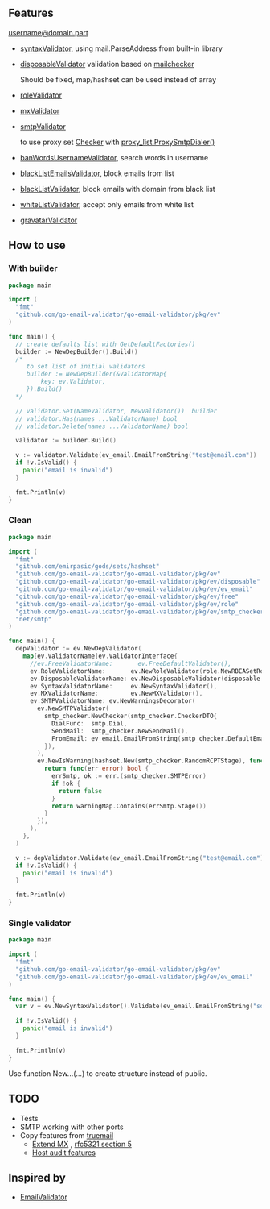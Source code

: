 ## Features

username@domain.part

* [syntaxValidator](pkg/ev/validator_syntax.go), using mail.ParseAddress from built-in library
* [disposableValidator](pkg/ev/validator_disposable.go) validation based
  on [mailchecker](https://github.com/FGRibreau/mailchecker)

  Should be fixed, map/hashset can be used instead of array
* [roleValidator](pkg/ev/validator_role.go)
* [mxValidator](pkg/ev/validator_mx.go)
* [smtpValidator](pkg/ev/validator_smtp.go)

    to use proxy set [Checker](pkg/ev/smtp_checker/smtp.go) with [proxy_list.ProxySmtpDialer()](pkg/proxy_list/proxy_dialer.go)
* [banWordsUsernameValidator](pkg/ev/validator_banwords_username.go), search words in username
* [blackListEmailsValidator](pkg/ev/validator_blacklist_email.go), block emails from list
* [blackListValidator](pkg/ev/validator_blacklist_domain.go), block emails with domain from black list
* [whiteListValidator](pkg/ev/validator_whitelist_domain.go), accept only emails from white list
* [gravatarValidator](pkg/ev/validator_gravatar.go)

## How to use

### With builder

```go
package main

import (
  "fmt"
  "github.com/go-email-validator/go-email-validator/pkg/ev"
)

func main() {
  // create defaults list with GetDefaultFactories()
  builder := NewDepBuilder().Build()
  /*
     to set list of initial validators
     builder := NewDepBuilder(&ValidatorMap{
         key: ev.Validator,
     }).Build()
  */

  // validator.Set(NameValidator, NewValidator())  builder
  // validator.Has(names ...ValidatorName) bool
  // validator.Delete(names ...ValidatorName) bool

  validator := builder.Build()

  v := validator.Validate(ev_email.EmailFromString("test@email.com"))
  if !v.IsValid() {
    panic("email is invalid")
  }

  fmt.Println(v)
}

```

### Clean

```go
package main

import (
  "fmt"
  "github.com/emirpasic/gods/sets/hashset"
  "github.com/go-email-validator/go-email-validator/pkg/ev"
  "github.com/go-email-validator/go-email-validator/pkg/ev/disposable"
  "github.com/go-email-validator/go-email-validator/pkg/ev/ev_email"
  "github.com/go-email-validator/go-email-validator/pkg/ev/free"
  "github.com/go-email-validator/go-email-validator/pkg/ev/role"
  "github.com/go-email-validator/go-email-validator/pkg/ev/smtp_checker"
  "net/smtp"
)

func main() {
  depValidator := ev.NewDepValidator(
    map[ev.ValidatorName]ev.ValidatorInterface{
      //ev.FreeValidatorName:       ev.FreeDefaultValidator(),
      ev.RoleValidatorName:       ev.NewRoleValidator(role.NewRBEASetRole()),
      ev.DisposableValidatorName: ev.NewDisposableValidator(disposable.NewFuncDisposable(disposable.MailChecker)),
      ev.SyntaxValidatorName:     ev.NewSyntaxValidator(),
      ev.MXValidatorName:         ev.NewMXValidator(),
      ev.SMTPValidatorName: ev.NewWarningsDecorator(
        ev.NewSMTPValidator(
          smtp_checker.NewChecker(smtp_checker.CheckerDTO{
            DialFunc:  smtp.Dial,
            SendMail:  smtp_checker.NewSendMail(),
            FromEmail: ev_email.EmailFromString(smtp_checker.DefaultEmail),
          }),
        ),
        ev.NewIsWarning(hashset.New(smtp_checker.RandomRCPTStage), func(warningMap ev.WarningSet) ev.IsWarning {
          return func(err error) bool {
            errSmtp, ok := err.(smtp_checker.SMTPError)
            if !ok {
              return false
            }
            return warningMap.Contains(errSmtp.Stage())
          }
        }),
      ),
    },
  )

  v := depValidator.Validate(ev_email.EmailFromString("test@email.com"))
  if !v.IsValid() {
    panic("email is invalid")
  }

  fmt.Println(v)
}
```

### Single validator

```go
package main

import (
  "fmt"
  "github.com/go-email-validator/go-email-validator/pkg/ev"
  "github.com/go-email-validator/go-email-validator/pkg/ev/ev_email"
)

func main() {
  var v = ev.NewSyntaxValidator().Validate(ev_email.EmailFromString("some@email.here")) // ev.ValidationResult

  if !v.IsValid() {
    panic("email is invalid")
  }

  fmt.Println(v)
}
```

Use function New...(...) to create structure instead of public.

## TODO

* Tests
* SMTP working with other ports
* Copy features from [truemail](https://github.com/truemail-rb/truemail)
    * [Extend MX](https://truemail-rb.org/truemail-gem/#/validations-layers?id=mx-validation)
      , [rfc5321 section 5](https://tools.ietf.org/html/rfc5321#section-5)
    * [Host audit features](https://truemail-rb.org/truemail-gem/#/host-audit-features)

## Inspired by

* [EmailValidator](https://github.com/egulias/EmailValidator)
